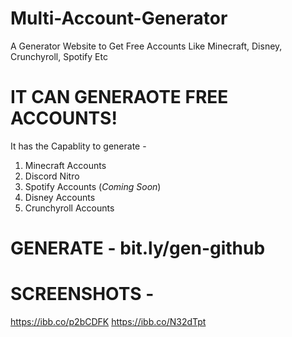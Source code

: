 # Multi-Account-Generator
A Generator Website to Get Free Accounts Like Minecraft, Disney, Crunchyroll, Spotify Etc

# IT CAN GENERAOTE FREE ACCOUNTS!
It has the Capablity to generate - 
1) Minecraft Accounts
2) Discord Nitro
3) Spotify Accounts (*Coming Soon*)
4) Disney Accounts
5) Crunchyroll Accounts

# GENERATE - bit.ly/gen-github

# SCREENSHOTS - 
https://ibb.co/p2bCDFK
https://ibb.co/N32dTpt

